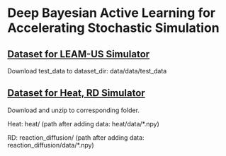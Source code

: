 # Deep Bayesian Active Learning for Accelerating Stochastic Simulation

## [Dataset for LEAM-US Simulator](https://drive.google.com/drive/folders/1l5gqueulNXIrNc6yElx3WU8w-joxFiYj?usp=sharing)
Download test_data to dataset_dir: data/data/test_data

## [Dataset for Heat, RD Simulator](https://drive.google.com/drive/folders/1b1WQCsRNNRGGde4ea5tzAyxS7GosZTlA?usp=sharing)
Download and unzip to corresponding folder.

Heat: heat/ (path after adding data: heat/data/*.npy)

RD: reaction_diffusion/ (path after adding data: reaction_diffusion/data/*.npy)
